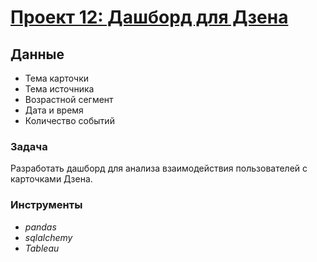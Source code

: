 # [Проект 12: Дашборд для Дзена](https://public.tableau.com/app/profile/ivan.ivanov1536/viz/YandexProject_16833865076600/DashProject)
## Данные
- Тема карточки
- Тема источника
- Возрастной сегмент
- Дата и время
- Количество событий
### Задача
Разработать дашборд для анализа взаимодействия пользователей с карточками Дзена.
### Инструменты
- *pandas*
- *sqlalchemy*
- *Tableau*


